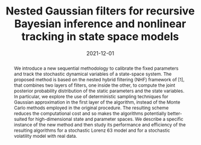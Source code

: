 ---
title: "Nested Gaussian filters for recursive Bayesian inference and nonlinear tracking in state space models"
collection: publications
category: manuscripts
date: 2021-12-01
citation_with_links: '<strong>Pérez-Vieites, S.</strong>, & <a href="https://jmiguez.webs.tsc.uc3m.es/">Míguez, J.</a> (2021). Nested Gaussian filters for recursive Bayesian inference and nonlinear tracking in state space models. In <i>Signal Processing</i>, 189, 108295.'
# permalink: /publication/2024-02-17-paper-title-number-4  # Commented out - no individual page
abstract: 'We introduce a new sequential methodology to calibrate the fixed parameters and track the stochastic dynamical variables of a state-space system. The proposed method is based on the nested hybrid filtering (NHF) framework of [1], that combines two layers of filters, one inside the other, to compute the joint posterior probability distribution of the static parameters and the state variables. In particular, we explore the use of deterministic sampling techniques for Gaussian approximation in the first layer of the algorithm, instead of the Monte Carlo methods employed in the original procedure. The resulting scheme reduces the computational cost and so makes the algorithms potentially better-suited for high-dimensional state and parameter spaces. We describe a specific instance of the new method and then study its performance and efficiency of the resulting algorithms for a stochastic Lorenz 63 model and for a stochastic volatility model with real data.'
#paperurl: 'http://sarapv.github.io/files/paper/perez2021nested.pdf'
doiurl: 'https://doi.org/10.1016/j.sigpro.2021.108295'
bibtexurl: 'http://sarapv.github.io/files/bibtex/perez2021nested.txt'
arxivurl: 'https://arxiv.org/abs/2103.12666'
---
